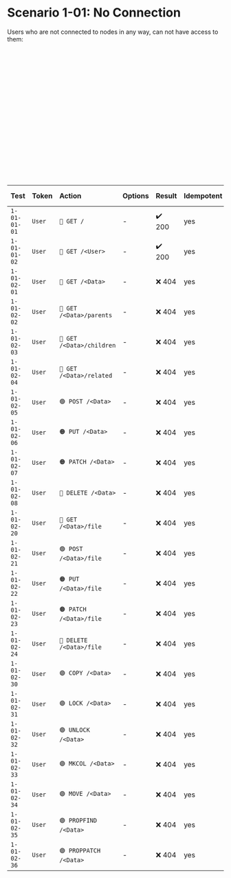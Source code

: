 # Scenario 1-01: No Connection

Users who are not connected to nodes in any way, can not have access to them:

<div id="graph" class="graph-container" style="height:300px"></div>

| Test         | Token  | Action                    | Options | Result | Idempotent | State of Test   |
|:-------------|:-------|:--------------------------|:--------|:-------|:-----------|:----------------|
| `1-01-01-01` | `User` | `🔵 GET /`                | -       | ✔️ 200 | yes        |  ✔️ implemented |
| `1-01-01-02` | `User` | `🔵 GET /<User>`          | -       | ✔️ 200 | yes        | ✔️ implemented |
| `1-01-02-01` | `User` | `🔵 GET /<Data>`          | -       | ❌ 404  | yes        | ✔️ implemented |
| `1-01-02-02` | `User` | `🔵 GET /<Data>/parents`  | -       | ❌ 404  | yes        | ✔️ implemented |
| `1-01-02-03` | `User` | `🔵 GET /<Data>/children` | -       | ❌ 404  | yes        | ✔️ implemented |
| `1-01-02-04` | `User` | `🔵 GET /<Data>/related`  | -       | ❌ 404  | yes        | ✔️ implemented |
| `1-01-02-05` | `User` | `🟢 POST /<Data>`         | -       | ❌ 404  | yes        | ✔️ implemented |
| `1-01-02-06` | `User` | `🟠 PUT /<Data>`          | -       | ❌ 404  | yes        |    🚧 todo     |
| `1-01-02-07` | `User` | `🟠 PATCH /<Data>`        | -       | ❌ 404  | yes        |    🚧 todo     |
| `1-01-02-08` | `User` | `🔴 DELETE /<Data>`       | -       | ❌ 404  | yes        |    🚧 todo     |
| `1-01-02-20` | `User` | `🔵 GET /<Data>/file`     | -       | ❌ 404  | yes        | ✔️ implemented |
| `1-01-02-21` | `User` | `🟢 POST /<Data>/file`    | -       | ❌ 404  | yes        | ✔️ implemented |
| `1-01-02-22` | `User` | `🟠 PUT /<Data>/file`     | -       | ❌ 404  | yes        | ✔️ implemented |
| `1-01-02-23` | `User` | `🟠 PATCH /<Data>/file`   | -       | ❌ 404  | yes        | ✔️ implemented |
| `1-01-02-24` | `User` | `🔴 DELETE /<Data>/file`  | -       | ❌ 404  | yes        | ✔️ implemented |
| `1-01-02-30` | `User` | `🟣 COPY /<Data>`         | -       | ❌ 404  | yes        | ✔️ implemented |
| `1-01-02-31` | `User` | `🟣 LOCK /<Data>`         | -       | ❌ 404  | yes        | ✔️ implemented |
| `1-01-02-32` | `User` | `🟣 UNLOCK /<Data>`       | -       | ❌ 404  | yes        | ✔️ implemented |
| `1-01-02-33` | `User` | `🟣 MKCOL /<Data>`        | -       | ❌ 404  | yes        | ✔️ implemented |
| `1-01-02-34` | `User` | `🟣 MOVE /<Data>`         | -       | ❌ 404  | yes        | ✔️ implemented |
| `1-01-02-35` | `User` | `🟣 PROPFIND /<Data>`     | -       | ❌ 404  | yes        | ✔️ implemented |
| `1-01-02-36` | `User` | `🟣 PROPPATCH /<Data>`    | -       | ❌ 404  | yes        | ✔️ implemented |

<script>
renderGraph(document.getElementById('graph'), {
  nodes: [
    { id: 'user', ...userNode },
    { id: 'data', ...dataNode },
  ],
  edges: []
}, 'TB');
</script>
